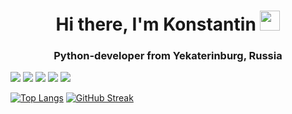 <h1 align="center">Hi there, I'm Konstantin</a> 
<img src="https://github.com/blackcater/blackcater/raw/main/images/Hi.gif" height="32"/></h1>
<h3 align="center">Python-developer from Yekaterinburg, Russia</h3>

![](https://github-profile-summary-cards.vercel.app/api/cards/profile-details?username=Gashev1989&theme=solarized_dark) ![](https://github-profile-summary-cards.vercel.app/api/cards/most-commit-language?username=Gashev1989&theme=solarized_dark) ![](https://github-profile-summary-cards.vercel.app/api/cards/repos-per-language?username=Gashev1989&theme=solarized_dark)
![](https://github-profile-summary-cards.vercel.app/api/cards/stats?username=Gashev1989&theme=solarized_dark) ![](https://github-profile-summary-cards.vercel.app/api/cards/productive-time?username=Gashev1989&theme=solarized_dark)

[![Top Langs](https://github-readme-stats.vercel.app/api/top-langs/?username=gashev1989&layout=compact)](https://github.com/gashev1989/github-readme-stats)
[![GitHub Streak](https://github-readme-streak-stats.herokuapp.com/?user=Gashev1989)](https://git.io/streak-stats)
<!--
**Gashev1989/Gashev1989** is a ✨ _special_ ✨ repository because its `README.md` (this file) appears on your GitHub profile.

Here are some ideas to get you started:

- 🔭 I’m currently working on ...
- 🌱 I’m currently learning ...
- 👯 I’m looking to collaborate on ...
- 🤔 I’m looking for help with ...
- 💬 Ask me about ...
- 📫 How to reach me: ...
- 😄 Pronouns: ...
- ⚡ Fun fact: ...
-->
